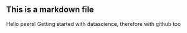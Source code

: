 ## This is a markdown file
Hello peers!
Getting started with datascience, therefore with github too
